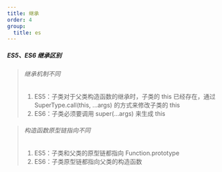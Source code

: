 ```yaml
---
title: 继承
order: 4
group:
  title: es
---
```


##### ES5、ES6 继承区别

> ###### 继承机制不同
>
> 1. ES5：子类对于父类构造函数的继承时，子类的 this 已经存在，通过 SuperType.call(this, ...args) 的方式来修改子类的 this
> 2. ES6：子类必须要调用 super(...args) 来生成 this

> ###### 构造函数原型链指向不同
>
> 1. ES5：子类和父类的原型链都指向 Function.prototype
> 2. ES6：子类原型链都指向父类的构造函数
